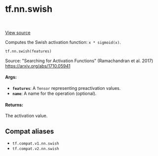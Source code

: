 <div itemscope itemtype="http://developers.google.com/ReferenceObject">
<meta itemprop="name" content="tf.nn.swish" />
<meta itemprop="path" content="Stable" />
</div>

# tf.nn.swish

<!-- Insert buttons and diff -->

<table class="tfo-notebook-buttons tfo-api" align="left">
</table>

<a target="_blank" href="/code/stable/tensorflow/python/ops/nn_impl.py">View source</a>



Computes the Swish activation function: `x * sigmoid(x)`.

``` python
tf.nn.swish(features)
```



<!-- Placeholder for "Used in" -->

Source: "Searching for Activation Functions" (Ramachandran et al. 2017)
https://arxiv.org/abs/1710.05941

#### Args:


* <b>`features`</b>: A `Tensor` representing preactivation values.
* <b>`name`</b>: A name for the operation (optional).


#### Returns:

The activation value.


## Compat aliases

* `tf.compat.v1.nn.swish`
* `tf.compat.v2.nn.swish`

